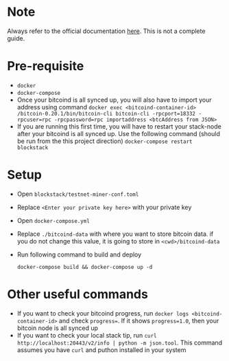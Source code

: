 # Note
Always refer to the official documentation [here](https://docs.blockstack.org/start-mining). This is not a complete guide.

# Pre-requisite

- `docker`
- `docker-compose`
- Once your bitcoind is all synced up, you will also have to import your address using command `docker exec <bitcoind-container-id> /bitcoin-0.20.1/bin/bitcoin-cli bitcoin-cli -rpcport=18332 -rpcuser=rpc -rpcpassword=rpc importaddress <btcAddress from JSON>`
- If you are running this first time, you will have to restart your stack-node after your bitcoind is all synced up. Use the following command (should be run from the this project direction)
`docker-compose restart blockstack`

# Setup

- Open `blockstack/testnet-miner-conf.toml`
- Replace `<Enter your private key here>` with your private key
- Open `docker-compose.yml`
- Replace `./bitcoind-data` with where you want to store bitcoin data. if you do not change this value, it is going to store in `<cwd>/bitcoind-data`
- Run following command to build and deploy

    `docker-compose build && docker-compose up -d`

# Other useful commands
- If you want to check your bitcoind progress, run `docker logs <bitcoind-container-id>` and check `progress=`. If it shows `progress=1.0`, then your bitcoin node is all synced up
- If you want to check your local stack tip, run `curl http://localhost:20443/v2/info | python -m json.tool`. This command assumes you have `curl` and puthon installed in your system
